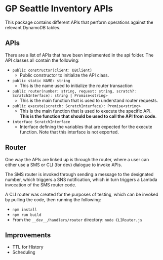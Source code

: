 # GP Seattle Inventory APIs

This package contains different APIs that perform operations against the relevant DynamoDB tables.

## APIs

There are a list of APIs that have been implemented in the api folder. The API classes all contain the following:
- `public constructor(client: DBClient)`
    - Public constructor to initialize the API class.
- `public static NAME: string`
    - This is the name used to initialize the router transaction
- `public router(number: string, request: string, scratch?: ScratchInterface): string | Promise<string>`
    - This is the main function that is used to understand router requests.
- `public execute(scratch: ScratchInterface): Promise<string>`
    - This is the main function that is used to execute the specific API. 
    **This is the function that should be used to call the API from code.**
- `interface ScratchInterface`
    - Interface defining the variables that are expected for the execute function.
    Note that this interface is not exported.

## Router

One way the APIs are linked up is through the router, where a user can either use a SMS or CLI (for dev)
dialogue to invoke APIs.

The SMS router is invoked through sending a message to the designated number,
which triggers a SNS notification, which in turn triggers a Lambda invocation of the SMS router code.

A CLI router was created for the purposes of testing, which can be invoked by pulling the code,
then running the following:
- `npm install`
- `npm run build`
- From the `__dev__/handlers/router` directory: `node CLIRouter.js`

## Improvements

- TTL for History
- Scheduling